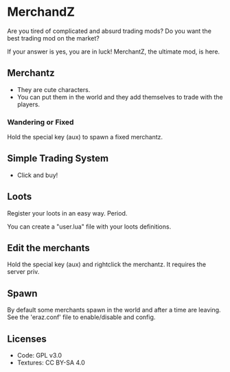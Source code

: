 # MerchandZ

Are you tired of complicated and absurd trading mods? Do you want the best trading mod on the market?

If your answer is yes, you are in luck! MerchantZ, the ultimate mod, is here.

## Merchantz

- They are cute characters.
- You can put them in the world and they add themselves to trade with the players.

### Wandering or Fixed

Hold the special key (aux) to spawn a fixed merchantz.

## Simple Trading System

- Click and buy!

## Loots

Register your loots in an easy way. Period.

You can create a "user.lua" file with your loots definitions.

## Edit the merchants

Hold the special key (aux) and rightclick the merchantz. It requires the server priv.

## Spawn

By default some merchants spawn in the world and after a time are leaving.
See the 'eraz.conf' file to enable/disable and config.

## Licenses

- Code: GPL v3.0
- Textures: CC BY-SA 4.0
